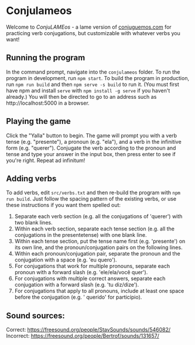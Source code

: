 # Conjulameos
Welcome to *ConjuLAMEos* - a lame version of [conjuguemos.com](https://www.conjuguemos.com/verb/homework/100) for practicing verb conjugations, but customizable with whatever verbs you want!

## Running the program
In the command prompt, navigate into the `conjulameos` folder. To run the program in development, run `npm start`. To build the program in production, run `npm run build` and then `npm serve -s build` to run it. (You must first have npm and install `serve` with `npm install -g serve` if you haven't already.) You will then be directed to go to an address such as http://localhost:5000 in a browser.

## Playing the game
Click the "Yalla" button to begin. The game will prompt you with a verb tense (e.g. "presente"), a pronoun (e.g. "ela"), and a verb in the infinitive form (e.g. "querer"). Conjugate the verb according to the pronoun and tense and type your answer in the input box, then press enter to see if you're right. Repeat ad infinitum!

## Adding verbs
To add verbs, edit `src/verbs.txt` and then re-build the program with `npm run build`. Just follow the spacing pattern of the existing verbs, or use these instructions if you want them spelled out:
1. Separate each verb section (e.g. all the conjugations of 'querer')
   with two blank lines.
2. Within each verb section, separate each tense section (e.g. all the
   conjugations in the presentetense) with one blank line.
3. Within each tense section, put the tense name first (e.g. 'presente') on its
   own line, and the pronoun/conjugation pairs on the following lines.
4. Within each pronoun/conjugation pair, separate the pronoun and the
   conjugation with a space (e.g. 'eu quero').
5. For conjugations that work for multiple pronouns, separate each pronoun
   with a forward slash (e.g. 'ele/ela/você quer').
6. For conjugations with multiple correct answers, separate each conjugation
   with a forward slash (e.g. 'tu diz/dize').
7. For conjugations that apply to all pronouns, include at least one space
   before the conjugation (e.g. '  querido' for particípio).

## Sound sources:
Correct: https://freesound.org/people/StavSounds/sounds/546082/
Incorrect: https://freesound.org/people/Bertrof/sounds/131657/

